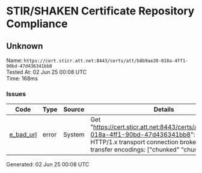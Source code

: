 # STIR/SHAKEN Certificate Repository Compliance

## Unknown

Name: `https://cert.sticr.att.net:8443/certs/att/b8b9ae20-018a-4ff1-90bd-47d436341bb8`\
Tested At: 02 Jun 25 00:08 UTC\
Time: 168ms

### Issues

| Code | Type | Source | Details |
|------|------|--------|---------|
| [e_bad_url](../../ISSUES/e_bad_url/README.md) | error | System | Get "https://cert.sticr.att.net:8443/certs/att/b8b9ae20-018a-4ff1-90bd-47d436341bb8": net/http: HTTP/1.x transport connection broken: too many transfer encodings: ["chunked" "chunked"] |

Generated: 02 Jun 25 00:08 UTC